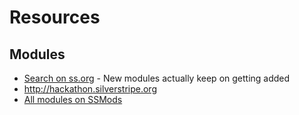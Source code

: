 # Resources

## Modules

* [Search on ss.org](http://www.silverstripe.org/modules/?KeyWordSearch=&SupportLevelField%5BSilverStripe%5D=SilverStripe&SupportLevelField%5BCommunity%5D=Community&SSversionsField=3.0.0&sort=name) - New modules actually keep on getting added
* <http://hackathon.silverstripe.org>
* [All modules on SSMods](http://www.ssmods.com/developers/all-silverstripe-modules/) 
